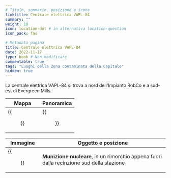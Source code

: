 ```yaml
---
# Titolo, sommario, posizione e icona
linktitle: Centrale elettrica VAPL-84
summary: ""
weight: 10
icon: location-dot # in alternativa location-question
icon_pack: fas

# Metadata pagina
title: Centrale elettrica VAPL-84
date: 2022-11-17
type: book # Non modificare
commentable: true
tags: "Luoghi della Zona contaminata della Capitale"
hidden: true
---
```



La centrale elettrica VAPL-84 si trova a nord dell'Impianto RobCo e a sud-est di Evergreen Mills.

| Mappa                    | Panoramica                     |
| ------------------------ | ------------------------------ |
| {{<figure src="fo3/VAPL_84_PS_loc.webp">}} | {{<figure src="fo3/VAPL84_power_station.webp">}} |

| Immagine                                  | Oggetto e posizione                                                                      |
| ----------------------------------------- | ---------------------------------------------------------------------------------------- |
| {{<figure src="fo3/VAPL-84_power_station_mini_nuke.webp">}} | **Munizione nucleare**, in un rimorchio appena fuori dalla recinzione sud della stazione |


